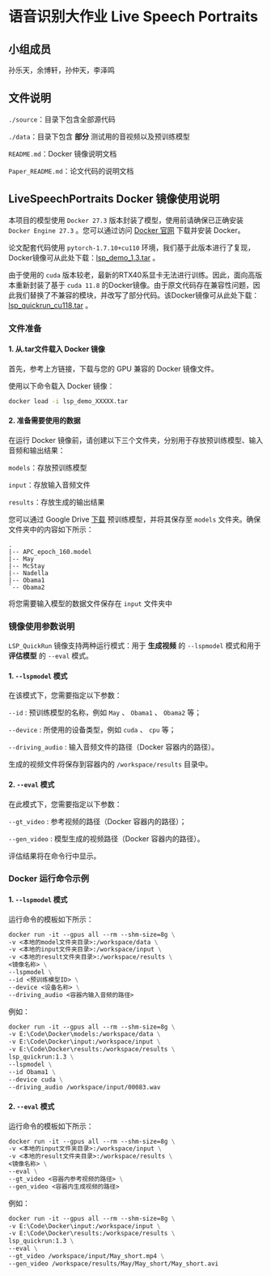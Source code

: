 # 语音识别大作业 Live Speech Portraits

## 小组成员

孙乐天，余博轩，孙仲天，李泽鸣

## 文件说明

`./source`：目录下包含全部源代码

`./data`：目录下包含 **部分** 测试用的音视频以及预训练模型

`README.md`：Docker 镜像说明文档

`Paper_README.md`：论文代码的说明文档

## LiveSpeechPortraits Docker 镜像使用说明

本项目的模型使用 `Docker 27.3` 版本封装了模型，使用前请确保已正确安装 `Docker Engine 27.3` 。您可以通过访问 [Docker 官网](https://www.docker.com/) 下载并安装 Docker。

论文配套代码使用 `pytorch-1.7.10+cu110` 环境，我们基于此版本进行了复现，Docker镜像可从此处下载：[lsp_demo_1.3.tar](https://pan.baidu.com/s/1NIJDdSzwFL3lPSb-tYuaZQ?pwd=fnbg) 。

由于使用的 `cuda` 版本较老，最新的RTX40系显卡无法进行训练。因此，面向高版本重新封装了基于 `cuda 11.8` 的Docker镜像。由于原文代码存在兼容性问题，因此我们替换了不兼容的模块，并改写了部分代码。该Docker镜像可从此处下载：[lsp_quickrun_cu118.tar](https://pan.baidu.com/s/1a1C2oy5DBqbVjWnXOOr9rw?pwd=imjb) 。

### 文件准备

#### 1. 从.tar文件载入 Docker 镜像

首先，参考上方链接，下载与您的 GPU 兼容的 Docker 镜像文件。

使用以下命令载入 Docker 镜像：

```bash
docker load -i lsp_demo_XXXXX.tar
```

#### 2. 准备需要使用的数据

在运行 Docker 镜像前，请创建以下三个文件夹，分别用于存放预训练模型、输入音频和输出结果：

`models`：存放预训练模型

`input`：存放输入音频文件

`results`：存放生成的输出结果

您可以通过 Google Drive [下载](https://drive.google.com/drive/folders/1sHc2xEEGwnb0h2rkUhG9sPmOxvRvPVpJ?usp=sharing) 预训练模型，并将其保存至 `models` 文件夹。确保文件夹中的内容如下所示：

```
.
|-- APC_epoch_160.model
|-- May
|-- McStay
|-- Nadella
|-- Obama1
`-- Obama2
```

将您需要输入模型的数据文件保存在 `input` 文件夹中

### 镜像使用参数说明

`LSP_QuickRun` 镜像支持两种运行模式：用于 **生成视频** 的 `--lspmodel` 模式和用于 **评估模型** 的 `--eval` 模式。

#### 1. `--lspmodel` 模式

在该模式下，您需要指定以下参数：

`--id` :  预训练模型的名称，例如 `May` 、 `Obama1` 、 `Obama2` 等；

`--device` : 所使用的设备类型，例如 `cuda` 、 `cpu` 等；

`--driving_audio` : 输入音频文件的路径（Docker 容器内的路径）。

生成的视频文件将保存到容器内的 `/workspace/results` 目录中。

#### 2. `--eval` 模式

在此模式下，您需要指定以下参数：

`--gt_video` :  参考视频的路径（Docker 容器内的路径）；

`--gen_video` : 模型生成的视频路径（Docker 容器内的路径）。

评估结果将在命令行中显示。

### Docker 运行命令示例

#### 1. `--lspmodel` 模式

运行命令的模板如下所示：

```dockerfile
docker run -it --gpus all --rm --shm-size=8g \
-v <本地的model文件夹目录>:/workspace/data \
-v <本地的input文件夹目录>:/workspace/input \
-v <本地的result文件夹目录>:/workspace/results \
<镜像名称> \
--lspmodel \
--id <预训练模型ID> \
--device <设备名称> \
--driving_audio <容器内输入音频的路径>
```

例如：

```dockerfile
docker run -it --gpus all --rm --shm-size=8g \
-v E:\Code\Docker\models:/workspace/data \
-v E:\Code\Docker\input:/workspace/input \
-v E:\Code\Docker\results:/workspace/results \
lsp_quickrun:1.3 \
--lspmodel \
--id Obama1 \
--device cuda \
--driving_audio /workspace/input/00083.wav
```

#### 2. `--eval` 模式

运行命令的模板如下所示：

```dockerfile
docker run -it --gpus all --rm --shm-size=8g \
-v <本地的input文件夹目录>:/workspace/input \
-v <本地的result文件夹目录>:/workspace/results \
<镜像名称> \
--eval \
--gt_video <容器内参考视频的路径> \
--gen_video <容器内生成视频的路径>
```

例如：

```dockerfile
docker run -it --gpus all --rm --shm-size=8g \
-v E:\Code\Docker\input:/workspace/input \
-v E:\Code\Docker\results:/workspace/results \
lsp_quickrun:1.3 \
--eval \
--gt_video /workspace/input/May_short.mp4 \
--gen_video /workspace/results/May/May_short/May_short.avi
```